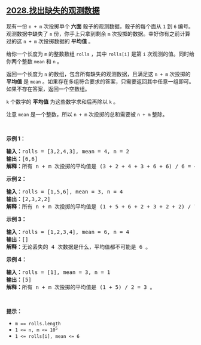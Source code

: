 ## [2028.找出缺失的观测数据](https://leetcode.cn/problems/find-missing-observations/)
<p>现有一份 <code>n + m</code>&nbsp;次投掷单个<strong> 六面</strong> 骰子的观测数据，骰子的每个面从 <code>1</code> 到 <code>6</code> 编号。观测数据中缺失了 <code>n</code> 份，你手上只拿到剩余&nbsp;<code>m</code> 次投掷的数据。幸好你有之前计算过的这 <code>n + m</code> 次投掷数据的 <strong>平均值</strong> 。</p>

<p>给你一个长度为 <code>m</code> 的整数数组 <code>rolls</code> ，其中&nbsp;<code>rolls[i]</code> 是第 <code>i</code> 次观测的值。同时给你两个整数 <code>mean</code> 和 <code>n</code> 。</p>

<p>返回一个长度为<em> </em><code>n</code><em> </em>的数组，包含所有缺失的观测数据，且满足这<em> </em><code>n + m</code><em> </em>次投掷的 <strong>平均值</strong> 是<em> </em><code>mean</code> 。如果存在多组符合要求的答案，只需要返回其中任意一组即可。如果不存在答案，返回一个空数组。</p>

<p><code>k</code>&nbsp;个数字的 <strong>平均值</strong> 为这些数字求和后再除以&nbsp;<code>k</code> 。</p>

<p>注意 <code>mean</code> 是一个整数，所以 <code>n + m</code> 次投掷的总和需要被&nbsp;<code>n + m</code>&nbsp;整除。</p>

<p>&nbsp;</p>

<p><strong>示例 1：</strong></p>

<pre>
<strong>输入：</strong>rolls = [3,2,4,3], mean = 4, n = 2
<strong>输出：</strong>[6,6]
<strong>解释：</strong>所有 n + m 次投掷的平均值是 (3 + 2 + 4 + 3 + 6 + 6) / 6 = 4 。
</pre>

<p><strong>示例 2：</strong></p>

<pre>
<strong>输入：</strong>rolls = [1,5,6], mean = 3, n = 4
<strong>输出：</strong>[2,3,2,2]
<strong>解释：</strong>所有 n + m 次投掷的平均值是 (1 + 5 + 6 + 2 + 3 + 2 + 2) / 7 = 3 。
</pre>

<p><strong>示例 3：</strong></p>

<pre>
<strong>输入：</strong>rolls = [1,2,3,4], mean = 6, n = 4
<strong>输出：</strong>[]
<strong>解释：</strong>无论丢失的 4 次数据是什么，平均值都不可能是 6 。
</pre>

<p><strong>示例 4：</strong></p>

<pre>
<strong>输入：</strong>rolls = [1], mean = 3, n = 1
<strong>输出：</strong>[5]
<strong>解释：</strong>所有 n + m 次投掷的平均值是 (1 + 5) / 2 = 3 。
</pre>

<p>&nbsp;</p>

<p><strong>提示：</strong></p>

<ul>
	<li><code>m == rolls.length</code></li>
	<li><code>1 &lt;= n, m &lt;= 10<sup>5</sup></code></li>
	<li><code>1 &lt;= rolls[i], mean &lt;= 6</code></li>
</ul>
